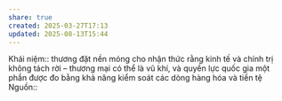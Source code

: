 ```yaml
---
share: true
created: 2025-03-27T17:13
updated: 2025-08-13T15:44
---
```

Khái niệm:: 
thương đặt nền móng cho nhận thức rằng kinh tế và chính trị không tách rời – thương mại có thể là vũ khí, và quyền lực quốc gia một phần được đo bằng khả năng kiểm soát các dòng hàng hóa và tiền tệ
Nguồn:: 
